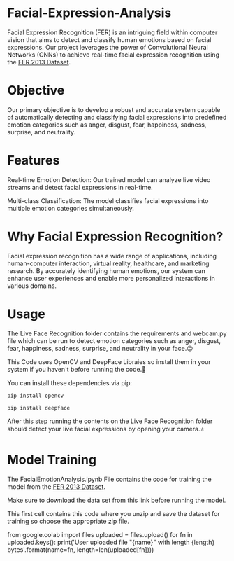 # Facial-Expression-Analysis
Facial Expression Recognition (FER) is an intriguing field within computer vision that aims to detect and classify human emotions based on facial expressions. Our project leverages the power of Convolutional Neural Networks (CNNs) to achieve real-time facial expression recognition using the [FER 2013 Dataset](https://www.kaggle.com/datasets/msambare/fer2013).

# Objective
Our primary objective is to develop a robust and accurate system capable of automatically detecting and classifying facial expressions into predefined emotion categories such as anger, disgust, fear, happiness, sadness, surprise, and neutrality.

# Features
Real-time Emotion Detection: Our trained model can analyze live video streams and detect facial expressions in real-time.

Multi-class Classification: The model classifies facial expressions into multiple emotion categories simultaneously.

# Why Facial Expression Recognition?
Facial expression recognition has a wide range of applications, including human-computer interaction, virtual reality, healthcare, and marketing research. By accurately identifying human emotions, our system can enhance user experiences and enable more personalized interactions in various domains.

# Usage
The Live Face Recognition folder contains the requirements and webcam.py file which can be run to detect emotion categories such as anger, disgust, fear, happiness, sadness, surprise, and neutrality in your face.😊

This Code uses OpenCV and DeepFace Libraies so install them in your system if you haven't before running the code.🚀

You can install these dependencies via pip:

`pip install opencv`

`pip install deepface`

After this step running the contents on the Live Face Recognition folder should detect your live facial expressions by opening your camera.⭐

# Model Training 
The FacialEmotionAnalysis.ipynb File contains the code for training the model from the  [FER 2013 Dataset](https://www.kaggle.com/datasets/msambare/fer2013).

Make sure to download the data set from this link before running the model.

This first cell contains this code where you unzip and save the dataset for training so choose the appropriate zip file.

from google.colab import files
uploaded = files.upload()
for fn in uploaded.keys():
  print('User uploaded file "{name}" with length {length} bytes'.format(name=fn, length=len(uploaded[fn])))

